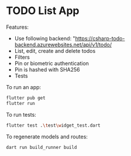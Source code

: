 # TODO List App



Features:

- Use following backend: "https://csharp-todo-backend.azurewebsites.net/api/v1/todo/
- List, edit, create and delete todos
- Filters
- Pin or biometric authentication
- Pin is hashed with SHA256
- Tests

To run an app:
```sh
flutter pub get
flutter run
```

To run tests:
```sh
flutter test .\test\widget_test.dart
```

To regenerate models and routes:
```sh
dart run build_runner build
```